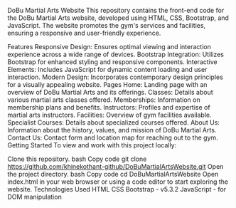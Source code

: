 DoBu Martial Arts Website
This repository contains the front-end code for the DoBu Martial Arts website, developed using HTML, CSS, Bootstrap, and JavaScript. The website promotes the gym's services and facilities, ensuring a responsive and user-friendly experience.

Features
Responsive Design: Ensures optimal viewing and interaction experience across a wide range of devices.
Bootstrap Integration: Utilizes Bootstrap for enhanced styling and responsive components.
Interactive Elements: Includes JavaScript for dynamic content loading and user interaction.
Modern Design: Incorporates contemporary design principles for a visually appealing website.
Pages
Home: Landing page with an overview of DoBu Martial Arts and its offerings.
Classes: Details about various martial arts classes offered.
Memberships: Information on membership plans and benefits.
Instructors: Profiles and expertise of martial arts instructors.
Facilities: Overview of gym facilities available.
Specialist Courses: Details about specialized courses offered.
About Us: Information about the history, values, and mission of DoBu Martial Arts.
Contact Us: Contact form and location map for reaching out to the gym.
Getting Started
To view and work with this project locally:

Clone this repository.
bash
Copy code
git clone https://github.com/khinekothant-github/DoBuMartialArtsWebsite.git
Open the project directory.
bash
Copy code
cd DoBuMartialArtsWebsite
Open index.html in your web browser or using a code editor to start exploring the website.
Technologies Used
HTML
CSS
Bootstrap - v5.3.2
JavaScript - for DOM manipulation
